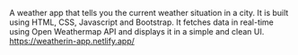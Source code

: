 A weather app that tells you the current weather situation in a city.
It is built using HTML, CSS, Javascript and Bootstrap.
It fetches data in real-time using Open Weathermap API and displays it in a simple and clean UI.
https://weatherin-app.netlify.app/
